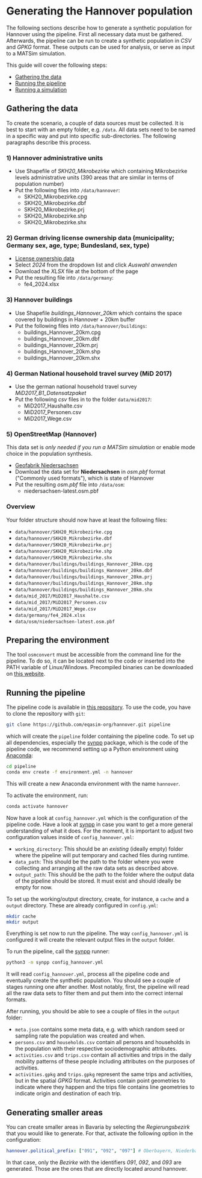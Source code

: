 # Generating the Hannover population

The following sections describe how to generate a synthetic population for
Hannover using the pipeline. First all necessary data must be gathered.
Afterwards, the pipeline can be run to create a synthetic population in *CSV*
and *GPKG* format. These outputs can be used for analysis, or serve as input
to a MATSim simulation.

This guide will cover the following steps:

- [Gathering the data](#section-data)
- [Running the pipeline](#section-population)
- [Running a simulation](#section-simulation)

## <a name="section-data"></a>Gathering the data

To create the scenario, a couple of data sources must be collected. It is best
to start with an empty folder, e.g. `/data`. All data sets need to be named
in a specific way and put into specific sub-directories. The following paragraphs
describe this process.

### 1) Hannover administrative units

- Use Shapefile of *SKH20_Mikrobezirke* which containing Mikrobezirke levels administrative units (390 areas that are similar in terms of population number)
- Put the following files into `/data/hannover`:
  - SKH20_Mikrobezirke.cpg
  - SKH20_Mikrobezirke.dbf
  - SKH20_Mikrobezirke.prj
  - SKH20_Mikrobezirke.shp
  - SKH20_Mikrobezirke.shx

### 2) German driving license ownership data (municipality; Germany sex, age, type; Bundesland, sex, type)

- [License ownership data](https://www.kba.de/DE/Statistik/Kraftfahrer/Fahrerlaubnisse/Fahrerlaubnisbestand/fahrerlaubnisbestand_node.html)
- Select *2024* from the dropdown list and click *Auswahl anwenden*
- Download the *XLSX* file at the bottom of the page
- Put the resulting file into `/data/germany`:
  - fe4_2024.xlsx


### 3) Hannover buildings

- Use Shapefile *buildings_Hannover_20km* which contains the space covered by buildings in Hannover + 20km buffer
- Put the following files into `/data/hannover/buildings`:
  - buildings_Hannover_20km.cpg
  - buildings_Hannover_20km.dbf
  - buildings_Hannover_20km.prj
  - buildings_Hannover_20km.shp
  - buildings_Hannover_20km.shx

### 4) German National household travel survey (MiD 2017)

- Use the german national household travel survey *MiD2017_B1_Datensatzpaket*
- Put the following *csv* files in to the folder `data/mid2017`:
  - MiD2017_Haushalte.csv
  - MiD2017_Personen.csv
  - MiD2017_Wege.csv

### 5) OpenStreetMap (Hannover)

This data set is *only needed if you run a MATSim simulation* or enable mode choice in the population synthesis.

- [Geofabrik Niedersachsen](https://download.geofabrik.de/europe/germany/niedersachsen.html)
- Download the data set for **Niedersachsen** in *osm.pbf* format ("Commonly used formats"), which is state of Hannover
- Put the resulting *osm.pbf* file into `/data/osm`: 
  - niedersachsen-latest.osm.pbf

### Overview

Your folder structure should now have at least the following files:

- `data/hannover/SKH20_Mikrobezirke.cpg`
- `data/hannover/SKH20_Mikrobezirke.dbf`
- `data/hannover/SKH20_Mikrobezirke.prj`
- `data/hannover/SKH20_Mikrobezirke.shp`
- `data/hannover/SKH20_Mikrobezirke.shx`
- `data/hannover/buildings/buildings_Hannover_20km.cpg`
- `data/hannover/buildings/buildings_Hannover_20km.dbf`
- `data/hannover/buildings/buildings_Hannover_20km.prj`
- `data/hannover/buildings/buildings_Hannover_20km.shp`
- `data/hannover/buildings/buildings_Hannover_20km.shx`
- `data/mid_2017/MiD2017_Haushalte.csv`
- `data/mid_2017/MiD2017_Personen.csv`
- `data/mid_2017/MiD2017_Wege.csv`
- `data/germany/fe4_2024.xlsx`
- `data/osm/niedersachsen-latest.osm.pbf`

## Preparing the environment

The tool `osmconvert` must be accessible from the command line for the pipeline. To do so, it can be located next to the code or inserted into the PATH variable of Linux/Windows. Precompiled binaries can be downloaded on [this website](https://wiki.openstreetmap.org/wiki/Osmconvert).

## <a name="section-population">Running the pipeline

The pipeline code is available in [this repository](https://github.com/eqasim-org/hannover.git).
To use the code, you have to clone the repository with `git`:

```bash
git clone https://github.com/eqasim-org/hannover.git pipeline
```

which will create the `pipeline` folder containing the pipeline code. To
set up all dependencies, especially the [synpp](https://github.com/eqasim-org/synpp) package,
which is the code of the pipeline code, we recommend setting up a Python
environment using [Anaconda](https://www.anaconda.com/):

```bash
cd pipeline
conda env create -f environment.yml -n hannover
```

This will create a new Anaconda environment with the name `hannover`.

To activate the environment, run:

```bash
conda activate hannover
```

Now have a look at `config_hannover.yml` which is the configuration of the pipeline code.
Have a look at [synpp](https://github.com/eqasim-org/synpp) in case you want to get a more general
understanding of what it does. For the moment, it is important to adjust
two configuration values inside of `config_hannover.yml`:

- `working_directory`: This should be an *existing* (ideally empty) folder where
the pipeline will put temporary and cached files during runtime.
- `data_path`: This should be the path to the folder where you were collecting
and arranging all the raw data sets as described above.
- `output_path`: This should be the path to the folder where the output data
of the pipeline should be stored. It must exist and should ideally be empty
for now.

To set up the working/output directory, create, for instance, a `cache` and a
`output` directory. These are already configured in `config.yml`:

```bash
mkdir cache
mkdir output
```

Everything is set now to run the pipeline. The way `config_hannover.yml` is configured
it will create the relevant output files in the `output` folder.

To run the pipeline, call the [synpp](https://github.com/eqasim-org/synpp) runner:

```bash
python3 -m synpp config_hannover.yml
```

It will read `config_hannover.yml`, process all the pipeline code
and eventually create the synthetic population. You should see a couple of
stages running one after another. Most notably, first, the pipeline will read all
the raw data sets to filter them and put them into the correct internal formats.

After running, you should be able to see a couple of files in the `output`
folder:

- `meta.json` contains some meta data, e.g. with which random seed or sampling
rate the population was created and when.
- `persons.csv` and `households.csv` contain all persons and households in the
population with their respective sociodemographic attributes.
- `activities.csv` and `trips.csv` contain all activities and trips in the
daily mobility patterns of these people including attributes on the purposes
of activities.
- `activities.gpkg` and `trips.gpkg` represent the same trips and
activities, but in the spatial *GPKG* format. Activities contain point
geometries to indicate where they happen and the trips file contains line
geometries to indicate origin and destination of each trip.

## Generating smaller areas

You can create smaller areas in Bavaria by selecting the *Regierungsbezirk* that you would like to generate. For that, activate the following option in the configuration:

```yaml
hannover.political_prefix: ["091", "092", "097"] # Oberbayern, Niederbayern, Schwaben
```

In that case, only the *Bezirke* with the identifiers *091*, *092*, and *093* are generated. Those are the ones that are directly located around hannover.

